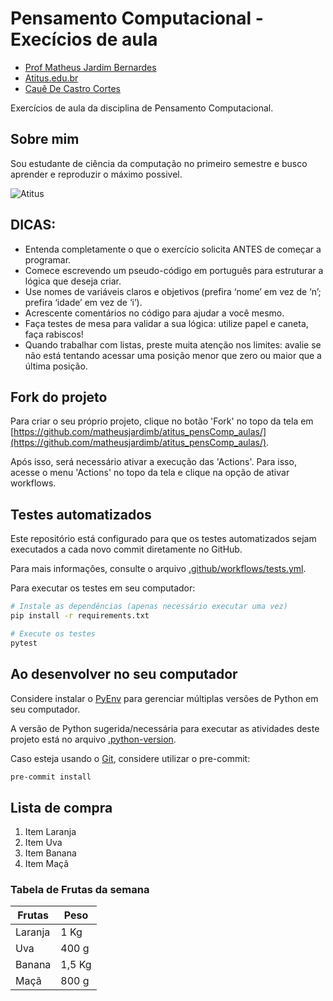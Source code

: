 # Pensamento Computacional - Execícios de aula

- [Prof Matheus Jardim Bernardes](https://matheusjardimb.com/)
- [Atitus.edu.br](https://atitus.edu.br/)
- [Cauê De Castro Cortes](https://github.com/CaueCastroCortes)

Exercícios de aula da disciplina de Pensamento Computacional.

## Sobre mim

Sou estudante de ciência da computação no primeiro semestre e busco aprender e reproduzir o máximo possivel.

![Atitus](https://static.wixstatic.com/media/74302b_b293c5ab4bf34947a4745eb2882499cb~mv2.png/v1/fill/w_3840,h_2160,al_c/Atitus%206.png)

## DICAS:

- Entenda completamente o que o exercício solicita ANTES de começar a programar.
- Comece escrevendo um pseudo-código em português para estruturar a lógica que deseja criar.
- Use nomes de variáveis claros e objetivos (prefira ‘nome’ em vez de ‘n’; prefira ‘idade’ em vez de ‘i’).
- Acrescente comentários no código para ajudar a você mesmo.
- Faça testes de mesa para validar a sua lógica: utilize papel e caneta, faça rabiscos!
- Quando trabalhar com listas, preste muita atenção nos limites: avalie se não está tentando acessar uma posição menor
  que zero ou maior que a última posição.

## Fork do projeto

Para criar o seu próprio projeto, clique no botão 'Fork' no topo da tela
em [https://github.com/matheusjardimb/atitus_pensComp_aulas/](https://github.com/matheusjardimb/atitus_pensComp_aulas/).

Após isso, será necessário ativar a execução das 'Actions'. Para isso, acesse o menu 'Actions' no topo da tela e clique
na opção de ativar workflows.

## Testes automatizados

Este repositório está configurado para que os testes automatizados sejam executados a cada novo commit diretamente no
GitHub.

Para mais informações, consulte o arquivo [.github/workflows/tests.yml](.github/workflows/tests.yml).

Para executar os testes em seu computador:

```bash
# Instale as dependências (apenas necessário executar uma vez)
pip install -r requirements.txt

# Execute os testes
pytest
```

## Ao desenvolver no seu computador

Considere instalar o [PyEnv](https://github.com/pyenv/pyenv) para gerenciar múltiplas versões de Python em seu
computador.

A versão de Python sugerida/necessária para executar as atividades deste projeto está no
arquivo [.python-version](.python-version).

Caso esteja usando o [Git](https://git-scm.com/), considere utilizar o pre-commit:

```bash
pre-commit install
```
 ## Lista de compra

1. Item Laranja 
2. Item Uva
3. Item Banana 
4. Item Maçã

### Tabela de Frutas da semana 

| Frutas  | Peso   |             
| ------- | ------ |
| Laranja | 1 Kg   |
| Uva     | 400 g  |
| Banana  | 1,5 Kg |
| Maçã | 800 g |

